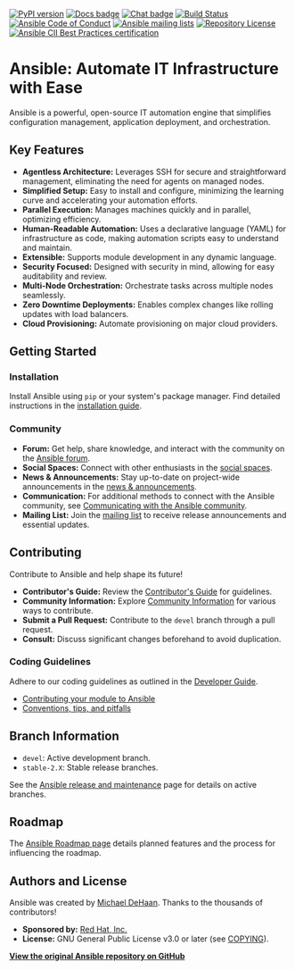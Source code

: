 [![PyPI version](https://img.shields.io/pypi/v/ansible-core.svg)](https://pypi.org/project/ansible-core)
[![Docs badge](https://img.shields.io/badge/docs-latest-brightgreen.svg)](https://docs.ansible.com/ansible/latest/)
[![Chat badge](https://img.shields.io/badge/chat-IRC-brightgreen.svg)](https://docs.ansible.com/ansible/devel/community/communication.html)
[![Build Status](https://dev.azure.com/ansible/ansible/_apis/build/status/CI?branchName=devel)](https://dev.azure.com/ansible/ansible/_build/latest?definitionId=20&branchName=devel)
[![Ansible Code of Conduct](https://img.shields.io/badge/code%20of%20conduct-Ansible-silver.svg)](https://docs.ansible.com/ansible/devel/community/code_of_conduct.html)
[![Ansible mailing lists](https://img.shields.io/badge/mailing%20lists-Ansible-orange.svg)](https://docs.ansible.com/ansible/devel/community/communication.html#mailing-list-information)
[![Repository License](https://img.shields.io/badge/license-GPL%20v3.0-brightgreen.svg)](COPYING)
[![Ansible CII Best Practices certification](https://bestpractices.coreinfrastructure.org/projects/2372/badge)](https://bestpractices.coreinfrastructure.org/projects/2372)

# Ansible: Automate IT Infrastructure with Ease

Ansible is a powerful, open-source IT automation engine that simplifies configuration management, application deployment, and orchestration.

## Key Features

*   **Agentless Architecture:** Leverages SSH for secure and straightforward management, eliminating the need for agents on managed nodes.
*   **Simplified Setup:** Easy to install and configure, minimizing the learning curve and accelerating your automation efforts.
*   **Parallel Execution:** Manages machines quickly and in parallel, optimizing efficiency.
*   **Human-Readable Automation:** Uses a declarative language (YAML) for infrastructure as code, making automation scripts easy to understand and maintain.
*   **Extensible:** Supports module development in any dynamic language.
*   **Security Focused:** Designed with security in mind, allowing for easy auditability and review.
*   **Multi-Node Orchestration:** Orchestrate tasks across multiple nodes seamlessly.
*   **Zero Downtime Deployments:** Enables complex changes like rolling updates with load balancers.
*   **Cloud Provisioning:** Automate provisioning on major cloud providers.

## Getting Started

### Installation

Install Ansible using `pip` or your system's package manager.  Find detailed instructions in the [installation guide](https://docs.ansible.com/ansible/latest/installation_guide/intro_installation.html).

### Community

*   **Forum:** Get help, share knowledge, and interact with the community on the [Ansible forum](https://forum.ansible.com/c/help/6).
*   **Social Spaces:** Connect with other enthusiasts in the [social spaces](https://forum.ansible.com/c/chat/4).
*   **News & Announcements:** Stay up-to-date on project-wide announcements in the [news & announcements](https://forum.ansible.com/c/news/5).
*   **Communication:**  For additional methods to connect with the Ansible community, see [Communicating with the Ansible community](https://docs.ansible.com/ansible/devel/community/communication.html).
*   **Mailing List:** Join the [mailing list](https://docs.ansible.com/ansible/devel/community/communication.html#mailing-list-information) to receive release announcements and essential updates.

## Contributing

Contribute to Ansible and help shape its future!

*   **Contributor's Guide:** Review the [Contributor's Guide](./.github/CONTRIBUTING.md) for guidelines.
*   **Community Information:** Explore [Community Information](https://docs.ansible.com/ansible/devel/community) for various ways to contribute.
*   **Submit a Pull Request:** Contribute to the `devel` branch through a pull request.
*   **Consult:** Discuss significant changes beforehand to avoid duplication.

### Coding Guidelines

Adhere to our coding guidelines as outlined in the [Developer Guide](https://docs.ansible.com/ansible/devel/dev_guide/).

*   [Contributing your module to Ansible](https://docs.ansible.com/ansible/devel/dev_guide/developing_modules_checklist.html)
*   [Conventions, tips, and pitfalls](https://docs.ansible.com/ansible/devel/dev_guide/developing_modules_best_practices.html)

## Branch Information

*   `devel`: Active development branch.
*   `stable-2.X`: Stable release branches.

See the [Ansible release and maintenance](https://docs.ansible.com/ansible/devel/reference_appendices/release_and_maintenance.html) page for details on active branches.

## Roadmap

The [Ansible Roadmap page](https://docs.ansible.com/ansible/devel/roadmap/) details planned features and the process for influencing the roadmap.

## Authors and License

Ansible was created by [Michael DeHaan](https://github.com/mpdehaan). Thanks to the thousands of contributors!

*   **Sponsored by:** [Red Hat, Inc.](https://www.redhat.com)
*   **License:** GNU General Public License v3.0 or later (see [COPYING](COPYING)).

**[View the original Ansible repository on GitHub](https://github.com/ansible/ansible)**
